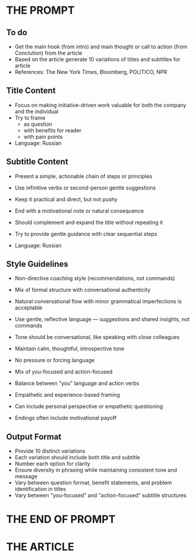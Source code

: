# THE PROMPT

## To do

- Get the main hook (from intro) and main thought or call to action (from Conclution) from the article
- Based on the article generate 10 variations of titles and subtitles for article
- References: The New York Times, Bloomberg, POLITICO, NPR

## Title Content

- Focus on making initiative-driven work valuable for both the company and the individual
- Try to frame
  - as question
  - with benefits for reader
  - with pain points
- Language: Russian

## Subtitle Content

- Present a simple, actionable chain of steps or principles
- Use infinitive verbs or second-person gentle suggestions
- Keep it practical and direct, but not pushy
- End with a motivational note or natural consequence
- Should complement and expand the title without repeating it
- Try to provide gentle guidance with clear sequential steps

- Language: Russian

## Style Guidelines

- Non-directive coaching style (recommendations, not commands)
- Mix of formal structure with conversational authenticity
- Natural conversational flow with minor grammatical imperfections is acceptable

- Use gentle, reflective language — suggestions and shared insights, not commands
- Tone should be conversational, like speaking with close colleagues
- Maintain calm, thoughtful, introspective tone

- No pressure or forcing language

- Mix of you-focused and action-focused
- Balance between "you" language and action verbs

- Empathetic and experience-based framing
- Can include personal perspective or empathetic questioning
- Endings often include motivational payoff

## Output Format

- Provide 10 distinct variations
- Each variation should include both title and subtitle
- Number each option for clarity
- Ensure diversity in phrasing while maintaining consistent tone and message
- Vary between question format, benefit statements, and problem identification in titles
- Vary between "you-focused" and "action-focused" subtitle structures

# THE END OF PROMPT

# THE ARTICLE
